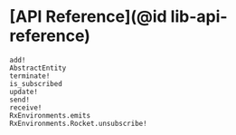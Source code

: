 # [API Reference](@id lib-api-reference)

```@docs
add!
AbstractEntity
terminate!
is_subscribed
update!
send!
receive!
RxEnvironments.emits
RxEnvironments.Rocket.unsubscribe!
```